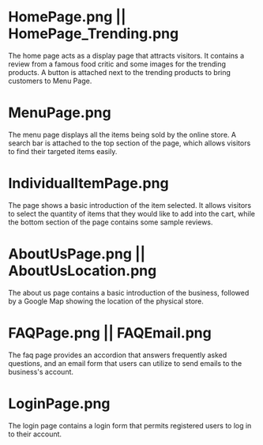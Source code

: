 # HomePage.png || HomePage_Trending.png
The home page acts as a display page that attracts visitors. It contains a review from a famous food critic and some images for the trending products. A button is attached next to the trending products to bring customers to Menu Page.

# MenuPage.png
The menu page displays all the items being sold by the online store. A search bar is attached to the top section of the page, which allows visitors to find their targeted items easily. 

# IndividualItemPage.png
The page shows a basic introduction of the item selected. It allows visitors to select the quantity of items that they would like to add into the cart, while the bottom section of the page contains some sample reviews.

# AboutUsPage.png || AboutUsLocation.png
The about us page contains a basic introduction of the business, followed by a Google Map showing the location of the physical store. 

# FAQPage.png || FAQEmail.png
The faq page provides an accordion that answers frequently asked questions, and an email form that users can utilize to send emails to the business's account.

# LoginPage.png
The login page contains a login form that permits registered users to log in to their account.